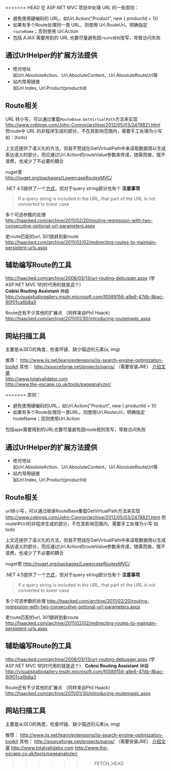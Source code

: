 <<<<<<< HEAD
在 ASP.NET MVC 项目中处理 URL 的一些原则：

- 避免使用硬编码的 URL，如Url.Action("Product", new { productId = 1})
- 如果有多个Route处理同一类 URL，则使用 Url.RouteUrl，明确指定`routeName`；否则使用 Url.Action
- 包括 AJAX 需要用到的 URL 也要尽量避免因`route规则`改写，导致访问失败

通过UrlHelper的扩展方法提供
------------------

- 绝对地址  
如Url.AbsoluteAction、Url.AbsoluteContent、Url.AbosluteRouteUrl等
- 站内常用链接  
如Url.Index, Url.Product(productId)

Route相关
-------
URL 转小写，可以通过重载`RouteBase.GetVirtualPath`方法来实现  
http://www.cnblogs.com/John-Connor/archive/2012/05/03/2478821.html  
但route中 URL 的非程序生成的部分，不在其影响范围内，需要手工处理为小写
如：(todo)

上文还提供了语义化的方法，但我不赞成在GetVirtualPath中来读取数据用以生成表达语义的部分，而应通过Url.Action的routeValue参数来传递，随需而做，既不浪费，也减少了不必要的耦合

nuget里  
http://nuget.org/packages/LowercaseRoutesMVC/

.NET 4.5提供了一个[方式](http://msdn.microsoft.com/en-us/library/system.web.routing.routecollection.lowercaseurls.aspx)，但对于query string部分也有个 **注意事项**
> If a query string is included in the URL, that part of the URL is not converted to lower case

多个可选参数的处理  
http://haacked.com/archive/2011/02/20/routing-regression-with-two-consecutive-optional-url-parameters.aspx

老route匹配的url, 301跳转到新route  
http://haacked.com/archive/2011/02/02/redirecting-routes-to-maintain-persistent-urls.aspx


辅助编写Route的工具
------------
http://haacked.com/archive/2008/03/13/url-routing-debugger.aspx (学ASP.NET MVC 1的时代用的就是这个）  
**Cobisi Routing Assistant** 神器  
http://visualstudiogallery.msdn.microsoft.com/f0589156-a8e6-47db-8bac-90f01ca6b8a3

Route还有不少其他的扩展点 （同样来自Phil Haack）
http://haacked.com/archive/2011/01/30/introducing-routemagic.aspx

网站扫描工具
-------
主要是从SEO的角度，检查坏链、缺少描述的元素(a, img)

推荐：
http://www.iis.net/learn/extensions/iis-search-engine-optimization-toolkit
其他：
http://sourceforge.net/projects/paros/ （需要安装JRE） [介绍文章](http://blog.csdn.net/tzh2009/article/details/6427571)  
http://www.totalvalidator.com  
http://www.the-escape.co.uk/tools/pageanalyzer/

=======
原则：
- 避免使用硬编码的URL，如Url.Action("Product", new { productId = 1})
- 如果有多个Route处理同一类URL，则使用Url.RouteUrl，明确指定routeName；否则使用Url.Action

包括ajax需要用到的URL也要尽量避免因route规则改写，导致访问失败

通过UrlHelper的扩展方法提供
------------------

- 绝对地址  
如Url.AbsoluteAction、Url.AbsoluteContent、Url.AbosluteRouteUrl等
- 站内常用链接  
如Url.Index, Url.Product(productId)

Route相关
-------
url转小写，可以通过继承RouteBase重载GetVirtualPath方法来实现
http://www.cnblogs.com/John-Connor/archive/2012/05/03/2478821.html
但route中Url的非程序生成的部分，不在其影响范围内，需要手工处理为小写
如 todo

上文还提供了语义化的方法，但我不赞成在GetVirtualPath中来读取数据用以生成表达语义的部分，而应通过Url.Action的routeValue参数来传递，随需而做，既不浪费，也减少了不必要的耦合

nuget里
http://nuget.org/packages/LowercaseRoutesMVC/

.NET 4.5提供了一个[方式](http://msdn.microsoft.com/en-us/library/system.web.routing.routecollection.lowercaseurls.aspx)，但对于query string部分也有个 **注意事项**
> If a query string is included in the URL, that part of the URL is not converted to lower case

多个可选参数的处理
http://haacked.com/archive/2011/02/20/routing-regression-with-two-consecutive-optional-url-parameters.aspx

老route匹配的url, 301跳转到新route
http://haacked.com/archive/2011/02/02/redirecting-routes-to-maintain-persistent-urls.aspx


辅助编写Route的工具
------------
http://haacked.com/archive/2008/03/13/url-routing-debugger.aspx (学ASP.NET MVC 1的时代用的就是这个）
**Cobisi Routing Assistant** 神器
http://visualstudiogallery.msdn.microsoft.com/f0589156-a8e6-47db-8bac-90f01ca6b8a3

Route还有不少其他的扩展点 （同样来自Phil Haack）
http://haacked.com/archive/2011/01/30/introducing-routemagic.aspx

网站扫描工具
-------
主要是从SEO的角度，检查坏链、缺少描述的元素(a, img)

推荐：
http://www.iis.net/learn/extensions/iis-search-engine-optimization-toolkit
其他：
http://sourceforge.net/projects/paros/ （需要安装JRE） [介绍文章](http://blog.csdn.net/tzh2009/article/details/6427571)
http://www.totalvalidator.com
http://www.the-escape.co.uk/tools/pageanalyzer/
>>>>>>> FETCH_HEAD
